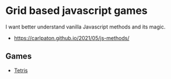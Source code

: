 # Grid based javascript games

I want better understand vanilla Javascript methods and its magic.

- https://carlpaton.github.io/2021/05/js-methods/

## Games

- [Tetris](./src/tetris)